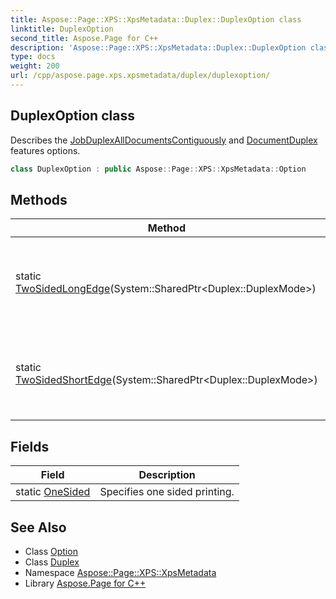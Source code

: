 ```yaml
---
title: Aspose::Page::XPS::XpsMetadata::Duplex::DuplexOption class
linktitle: DuplexOption
second_title: Aspose.Page for C++
description: 'Aspose::Page::XPS::XpsMetadata::Duplex::DuplexOption class. Describes the JobDuplexAllDocumentsContiguously and DocumentDuplex features options in C++.'
type: docs
weight: 200
url: /cpp/aspose.page.xps.xpsmetadata/duplex/duplexoption/
---
```

## DuplexOption class


Describes the [JobDuplexAllDocumentsContiguously](../../jobduplexalldocumentscontiguously/) and [DocumentDuplex](../../documentduplex/) features options.

```cpp
class DuplexOption : public Aspose::Page::XPS::XpsMetadata::Option
```

## Methods

| Method | Description |
| --- | --- |
| static [TwoSidedLongEdge](./twosidedlongedge/)(System::SharedPtr\<Duplex::DuplexMode\>) | Specifies two sided printing such that the page is flipped parallel to the *MediaSizeHeight* direction. |
| static [TwoSidedShortEdge](./twosidedshortedge/)(System::SharedPtr\<Duplex::DuplexMode\>) | Specifies two sided printing such that the page is flipped parallel to the *MediaSizeWidth* direction. |
## Fields

| Field | Description |
| --- | --- |
| static [OneSided](./onesided/) | Specifies one sided printing. |
## See Also

* Class [Option](../../option/)
* Class [Duplex](../)
* Namespace [Aspose::Page::XPS::XpsMetadata](../../)
* Library [Aspose.Page for C++](../../../)
